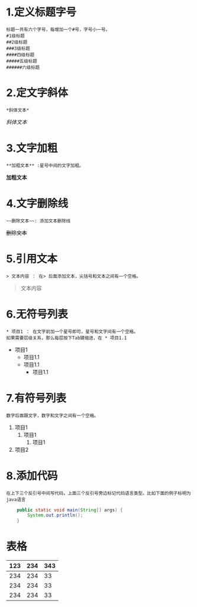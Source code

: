 # 1.定义标题字号
```
标题一共有六个字号，每增加一个#号，字号小一号。
#1级标题
##2级标题
###3级标题
####四级标题
#####五级标题
######六级标题
```

# 2.定文字斜体
```angular2
*斜体文本*
```
*斜体文本*

# 3.文字加粗
```angular2
**加粗文本** :星号中间的文字加粗。
```
**加粗文本** 

# 4.文字删除线
```angular2
~~删除文本~~: 添加文本删除线
```
~~删除文本~~

# 5.引用文本
```angular2
> 文本内容 ： 在> 后面添加文本，尖括号和文本之间有一个空格。
```
> 文本内容

# 6.无符号列表
```angular2
* 项目1 ： 在文字前加一个星号即可，星号和文字间有一个空格。
如果需要层级关系，那么每层按下Tab键缩进，在 * 项目1.1
```
* 项目1  
    * 项目1.1
    * 项目1.1
        * 项目1.1
        

# 7.有符号列表
```angular2
数字后面跟文字，数字和文字之间有一个空格。
```
1. 项目1
    1. 项目1
        1. 项目1
2. 项目2

# 8.添加代码
```angular2
在上下三个反引号中间写代码，上面三个反引号旁边标记代码语言类型。比如下面的例子标明为java语言
```
```java
    public static void main(String[] args) {
        System.out.println();
    }
```

# 表格
| 123 |234  |343|
|--|--|--|
|234 | 234 |33|
|234 | 234 |33|
|234 | 234 |33|













      